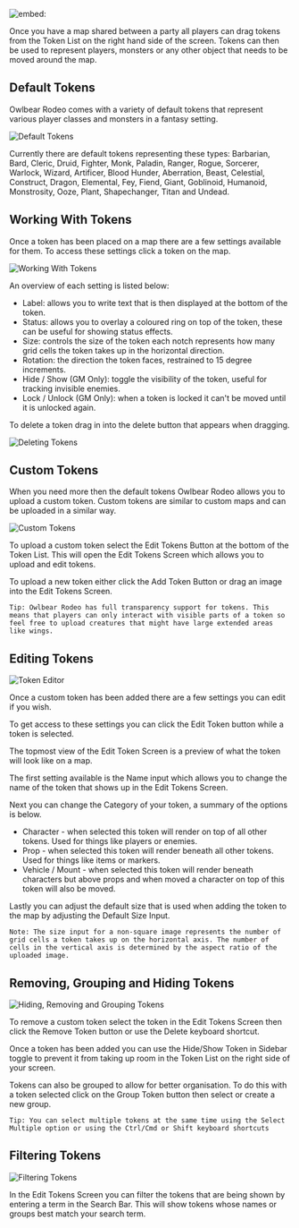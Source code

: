 ![embed:](https://www.youtube.com/embed/j-9X9CF7_UY)

Once you have a map shared between a party all players can drag tokens from the Token List on the right hand side of the screen. Tokens can then be used to represent players, monsters or any other object that needs to be moved around the map.

## Default Tokens

Owlbear Rodeo comes with a variety of default tokens that represent various player classes and monsters in a fantasy setting.

![Default Tokens](defaultTokens)

Currently there are default tokens representing these types: Barbarian, Bard, Cleric, Druid, Fighter, Monk, Paladin, Ranger, Rogue, Sorcerer, Warlock, Wizard, Artificer, Blood Hunder, Aberration, Beast, Celestial, Construct, Dragon, Elemental, Fey, Fiend, Giant, Goblinoid, Humanoid, Monstrosity, Ooze, Plant, Shapechanger, Titan and Undead.

## Working With Tokens

Once a token has been placed on a map there are a few settings available for them. To access these settings click a token on the map.

![Working With Tokens](workingWithTokens)

An overview of each setting is listed below:

- Label: allows you to write text that is then displayed at the bottom of the token.
- Status: allows you to overlay a coloured ring on top of the token, these can be useful for showing status effects.
- Size: controls the size of the token each notch represents how many grid cells the token takes up in the horizontal direction.
- Rotation: the direction the token faces, restrained to 15 degree increments.
- Hide / Show (GM Only): toggle the visibility of the token, useful for tracking invisible enemies.
- Lock / Unlock (GM Only): when a token is locked it can't be moved until it is unlocked again.

To delete a token drag in into the delete button that appears when dragging.

![Deleting Tokens](deletingTokens)

## Custom Tokens

When you need more then the default tokens Owlbear Rodeo allows you to upload a custom token. Custom tokens are similar to custom maps and can be uploaded in a similar way.

![Custom Tokens](customTokens)

To upload a custom token select the Edit Tokens Button at the bottom of the Token List. This will open the Edit Tokens Screen which allows you to upload and edit tokens.

To upload a new token either click the Add Token Button or drag an image into the Edit Tokens Screen.

`Tip: Owlbear Rodeo has full transparency support for tokens. This means that players can only interact with visible parts of a token so feel free to upload creatures that might have large extended areas like wings.`

## Editing Tokens

![Token Editor](tokenEditor)

Once a custom token has been added there are a few settings you can edit if you wish.

To get access to these settings you can click the Edit Token button while a token is selected.

The topmost view of the Edit Token Screen is a preview of what the token will look like on a map.

The first setting available is the Name input which allows you to change the name of the token that shows up in the Edit Tokens Screen.

Next you can change the Category of your token, a summary of the options is below.

- Character - when selected this token will render on top of all other tokens. Used for things like players or enemies.
- Prop - when selected this token will render beneath all other tokens. Used for things like items or markers.
- Vehicle / Mount - when selected this token will render beneath characters but above props and when moved a character on top of this token will also be moved.

Lastly you can adjust the default size that is used when adding the token to the map by adjusting the Default Size Input.

`Note: The size input for a non-square image represents the number of grid cells a token takes up on the horizontal axis. The number of cells in the vertical axis is determined by the aspect ratio of the uploaded image.`

## Removing, Grouping and Hiding Tokens

![Hiding, Removing and Grouping Tokens](groupAndRemovingTokens)

To remove a custom token select the token in the Edit Tokens Screen then click the Remove Token button or use the Delete keyboard shortcut.

Once a token has been added you can use the Hide/Show Token in Sidebar toggle to prevent it from taking up room in the Token List on the right side of your screen.

Tokens can also be grouped to allow for better organisation. To do this with a token selected click on the Group Token button then select or create a new group.

`Tip: You can select multiple tokens at the same time using the Select Multiple option or using the Ctrl/Cmd or Shift keyboard shortcuts`

## Filtering Tokens

![Filtering Tokens](filteringTokens)

In the Edit Tokens Screen you can filter the tokens that are being shown by entering a term in the Search Bar. This will show tokens whose names or groups best match your search term.
